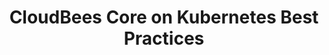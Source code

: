 ---
  title: "CloudBees Core on Kubernetes Best Practices"
  description: "This series will explore best practices for running CloudBees Core v2 on Kubernetes. The series will explore best practices for leveraging built-in Kubernetes features and additional Kubernetes native tools to enhance aspects of security, stability, performance and scalability for Core v2 on Kubernetes."
  photo: "sfo-construction.jpg"
  photoCaption: "Photograph by Kurt Madel ©2019"
---